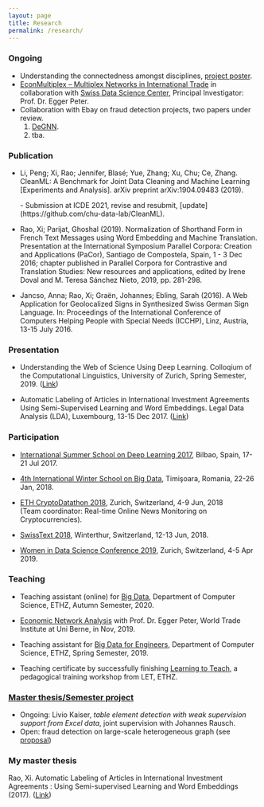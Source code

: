 ```yaml
---
layout: page
title: Research
permalink: /research/
---
```


### Ongoing
* Understanding the connectedness amongst disciplines, [project poster](/images/2020_wos_poster_raox_reduced.pdf).
* [EconMultiplex – Multiplex Networks in International Trade](https://datascience.ch/project/econmultiplex-multiplex-networks-in-international-trade/) in collaboration with [Swiss Data Science Center](https://datascience.ch/), Principal Investigator: Prof. Dr. Egger Peter.
* Collaboration with Ebay on fraud detection projects, two papers under review.
	1. [DeGNN](https://arxiv.org/abs/1910.04499).
	2. tba.

### Publication
* <p style="text-align: jutify;">Li, Peng; Xi, Rao; Jennifer, Blasé; Yue, Zhang; Xu, Chu; Ce, Zhang. CleanML: A Benchmark for Joint Data Cleaning and Machine Learning [Experiments and Analysis]. arXiv preprint arXiv:1904.09483 (2019).</p>
	- Submission at ICDE 2021, revise and resubmit, [update](https://github.com/chu-data-lab/CleanML).

* <p style="text-align: jutify;">Rao, Xi; Parijat, Ghoshal (2019). Normalization of Shorthand Form in French Text Messages using Word Embedding and Machine Translation. Presentation at the International Symposium Parallel Corpora: Creation and Applications (PaCor), Santiago de Compostela, Spain, 1 - 3 Dec 2016; chapter published in Parallel Corpora for Contrastive and Translation Studies: New resources and applications, edited by Irene Doval and M. Teresa Sánchez Nieto, 2019, pp. 281-298.</p>

* <p style="text-align: jutify;">Jancso, Anna; Rao, Xi; Graën, Johannes; Ebling, Sarah (2016). A Web Application for Geolocalized Signs in Synthesized Swiss German Sign Language. In: Proceedings of the International Conference of Computers Helping People with Special Needs (ICCHP), Linz, Austria, 13-15 July 2016.</p>

### Presentation
* Understanding the Web of Science Using Deep Learning. Colloqium of the Computational Linguistics, University of Zurich, Spring Semester, 2019. ([Link](https://www.cl.uzh.ch/de/studium/studies-tt/studies-1/Kolloquium-Archiv/KolloFS2019.htm]))

* Automatic Labeling of Articles in International Investment Agreements Using Semi-Supervised Learning and Word Embeddings. Legal Data Analysis (LDA), Luxembourg, 13-15 Dec 2017. ([Link](http://ceili.at/lda2017))

### Participation
* [International Summer School on Deep Learning 2017](http://grammars.grlmc.com/DeepLearn2017/), Bilbao, Spain, 17-21 Jul 2017.

* [4th International Winter School on Big Data](http://grammars.grlmc.com/BigDat2018/), Timişoara, Romania, 22-26 Jan, 2018.

* [ETH CryptoDatathon 2018](https://www.cryptodatathon.com/), Zurich, Switzerland, 4-9 Jun, 2018 <br>(Team coordinator: Real-time Online News Monitoring on Cryptocurrencies).

* [SwissText 2018](https://www.swisstext.org/), Winterthur, Switzerland, 12-13 Jun, 2018.

* [Women in Data Science Conference 2019](https://www.wids.ch/), Zurich, Switzerland, 4-5 Apr 2019.

### Teaching
* Teaching assistant (online) for [Big Data](http://www.vorlesungsverzeichnis.ethz.ch/Vorlesungsverzeichnis/lerneinheit.view?lerneinheitId=140750&semkez=2020W&ansicht=KATALOGDATEN&lang=en), Department of Computer Science, ETHZ, Autumn Semester, 2020.

* [Economic Network Analysis](https://www.wti.org/media/filer_public/ba/d5/bad57942-10e0-471b-bc10-8ec2bd4e5294/phd_flyer.pdf) with Prof. Dr. Egger Peter, World Trade Institute at Uni Berne, in Nov, 2019.

* Teaching assistant for [Big Data for Engineers](http://www.vorlesungsverzeichnis.ethz.ch/Vorlesungsverzeichnis/lerneinheit.view?lang=en&lerneinheitId=122247&semkez=2018S&ansicht=KATALOGDATEN&), Department of Computer Science, ETHZ, Spring Semester, 2019.

* Teaching certificate by successfully finishing [Learning to Teach](https://ethz.ch/en/the-eth-zurich/education/educational-development/continuing-education/learning-to-teach.html), a pedagogical training workshop from LET, ETHZ.


### [Master thesis/Semester project](https://systems.ethz.ch/education/master-and-bachelor-theses.html)
* Ongoing: Livio Kaiser, *table element detection with weak supervision support from Excel data*, joint supervision with Johannes Rausch.
* Open: fraud detection on large-scale heterogeneous graph (see [proposal](/images/202009MT_graph.pdf))

### My master thesis
Rao, Xi. Automatic Labeling of Articles in International Investment Agreements : Using Semi-supervised Learning and Word Embeddings (2017). ([Link](https://snis.ch/wp-content/uploads/2018/02/Masterarbeit_XRao_FS2017.pdf))

<!--add the sdsc, teaching, update the paper, see CV-->

